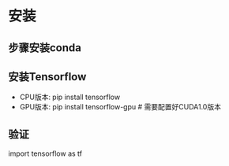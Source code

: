 # 安装

## 步骤安装conda


## 安装Tensorflow

* CPU版本: pip install tensorflow
* GPU版本: pip install tensorflow-gpu    # 需要配置好CUDA1.0版本

## 验证

import tensorflow as tf